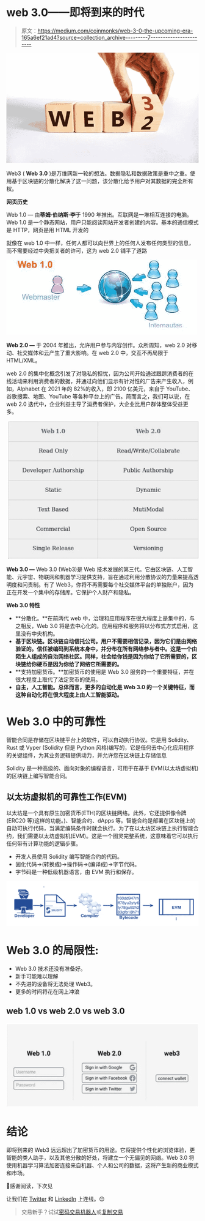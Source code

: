 # web 3.0——即将到来的时代

> 原文：<https://medium.com/coinmonks/web-3-0-the-upcoming-era-165a6ef21ad4?source=collection_archive---------7----------------------->

![](img/d2e2ac249b199fed4e09725cb7fc600c.png)

Web3 ( **Web 3.0** )是万维网新一轮的想法。数据隐私和数据政策是重中之重。使用基于区块链的分散化解决了这一问题，该分散化给予用户对其数据的完全所有权。

**网页历史**

Web 1.0 — 由**蒂姆·伯纳斯·李**于 1990 年推出。互联网是一堆相互连接的电脑。Web 1.0 是一个静态网站，用户只能阅读网站开发者创建的内容。基本的通信模式是 HTTP，网页是用 HTML 开发的

就像在 web 1.0 中一样，任何人都可以向世界上的任何人发布任何类型的信息，而不需要经过中央把关者的许可，这为 web 2.0 铺平了道路

![](img/71506a3146213b977c3e3cd304e25b87.png)

**Web 2.0 —** 于 2004 年推出，允许用户参与内容创作。众所周知，web 2.0 对移动、社交媒体和云产生了重大影响。在 web 2.0 中，交互不再局限于 HTML/XML。

web 2.0 的集中化概念引发了对隐私的担忧，因为公司开始通过跟踪消费者的在线活动来利用消费者的数据，并通过向他们显示有针对性的广告来产生收入，例如，Alphabet 在 2021 年的 82%的收入，即 2100 亿美元，来自于 YouTube、谷歌搜索、地图、YouTube 等各种平台上的广告。简而言之，我们可以说，在 web 2.0 迭代中，企业利益主导了消费者保护，大企业比用户群体整体受益更多。

![](img/e7eeba0bc90a315f9fc3d15cdda8e8a5.png)

**Web 3.0 —** Web 3.0 (Web3)是 Web 技术发展的第三代。它由区块链、人工智能、元宇宙、物联网和机器学习提供支持，旨在通过利用分散协议的力量来提高透明度和问责制。有了 Web3，你将不再需要每个社交媒体平台的单独账户，因为正在开发一个集中的存储库。它保护个人财产和隐私。

**Web 3.0 特性**

*   **分散化。**在前两代 web 中，治理和应用程序在很大程度上是集中的，与之相反，Web 3.0 将是去中心化的。应用程序和服务将以分布式方式启用，这里没有中央机构。
*   **基于区块链。区块链自动信托公司。用户不需要相信记录，因为它们是由网络验证的。**信任被编码到系统本身中，并分布在所有网络参与者中。这是一个由陌生人组成的自治网络社区。同样，社会给你钱是因为你给了它所需要的，区块链给你硬币是因为你给了网络它所需要的。****
*   **支持加密货币。**加密货币的使用是 Web 3.0 服务的一个重要特征，并在很大程度上取代了法定货币的使用。
*   **自主，人工智能。总体而言，更多的自动化是 Web 3.0 的一个关键特征，而这种自动化将在很大程度上由人工智能驱动。**

# **Web 3.0 中的可靠性**

智能合同是存储在区块链平台上的软件，可以自动执行协议。它是用 Solidity、Rust 或 Vyper (Solidity 但是 Python 风格)编写的，它是任何去中心化应用程序的关键组件，为其业务逻辑提供动力，并允许您在区块链上存储信息

Solidity 是一种高级的、面向对象的编程语言，可用于在基于 EVM(以太坊虚拟机)的区块链上编写智能合同。

## 以太坊虚拟机的可靠性工作(EVM)

以太坊是一个具有原生加密货币(ETH)的区块链网络。此外，它还提供像令牌(ERC20 等)这样的功能。)、智能合约、dApps 等。智能合约是部署在区块链上的自动可执行代码，当满足编码条件时就会执行。为了在以太坊区块链上执行智能合约，我们需要以太坊虚拟机(EVM)。这是一个图灵完整系统，这意味着它可以执行任何带有计算功能的逻辑步骤。

*   开发人员使用 Solidity 编写智能合约的代码。
*   固化代码→(转换成)→操作码→(编译成)→字节代码。
*   字节码是一种低级机器语言，由 EVM 执行和保存。

![](img/4139ec65881dcb0b5a2f6e28ba4de81d.png)

# Web 3.0 的局限性:

*   Web 3.0 技术还没有准备好。
*   新手可能难以理解
*   不先进的设备将无法处理 Web3。
*   更多的时间将花在网上冲浪

## web 1.0 vs web 2.0 vs web 3.0

![](img/08d03346e1a0fd80f2a4e153799d4417.png)

# 结论

即将到来的 Web3 远远超出了加密货币的用途。它将提供个性化的浏览体验，更智能的类人助手，以及其他分散的好处，将建立一个无偏见的网络。Web 3.0 将使用机器学习算法加密连接来自机器、个人和公司的数据，这将产生新的商业模式和市场。

👋感谢阅读，下次见

让我们在 [Twitter](https://twitter.com/PhilipBency) 和 [LinkedIn](https://www.linkedin.com/in/bency-philip-0a4646172/) 上连线。😊

> 交易新手？试试[密码交易机器人](/coinmonks/crypto-trading-bot-c2ffce8acb2a)或[复制交易](/coinmonks/top-10-crypto-copy-trading-platforms-for-beginners-d0c37c7d698c)